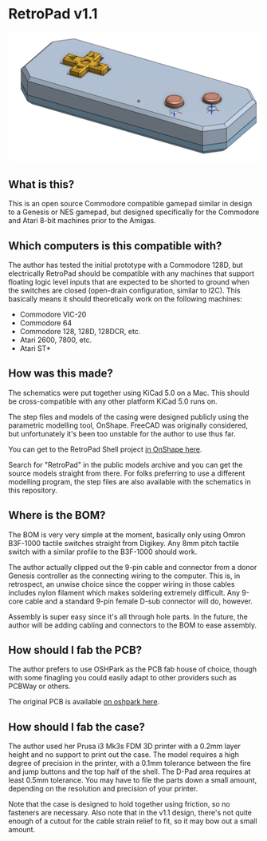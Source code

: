 # RetroPad v1.1

![RetroPad Mechanical Model](https://github.com/jtgans/RetroPad/raw/master/assets/retropad.png)

## What is this?

This is an open source Commodore compatible gamepad similar in design to a
Genesis or NES gamepad, but designed specifically for the Commodore and Atari
8-bit machines prior to the Amigas.

## Which computers is this compatible with?

The author has tested the initial prototype with a Commodore 128D, but
electrically RetroPad should be compatible with any machines that support
floating logic level inputs that are expected to be shorted to ground when the
switches are closed (open-drain configuration, similar to I2C). This basically
means it should theoretically work on the following machines:

  - Commodore VIC-20
  - Commodore 64
  - Commodore 128, 128D, 128DCR, etc.
  - Atari 2600, 7800, etc.
  - Atari ST*

## How was this made?

The schematics were put together using KiCad 5.0 on a Mac. This should be
cross-compatible with any other platform KiCad 5.0 runs on.

The step files and models of the casing were designed publicly using the
parametric modelling tool, OnShape. FreeCAD was originally considered, but
unfortunately it's been too unstable for the author to use thus far.

You can get to the RetroPad Shell
project
[in OnShape here](https://cad.onshape.com/documents/0ce2d4035447341de67353ed/w/eda42658079851fc0d119e48/e/4d807dce885e1d6fdc5af67c).

Search for "RetroPad" in the public models archive and you can get the source
models straight from there. For folks preferring to use a different modelling
program, the step files are also available with the schematics in this
repository.

## Where is the BOM?

The BOM is very very simple at the moment, basically only using Omron B3F-1000
tactile switches straight from Digikey. Any 8mm pitch tactile switch with a
similar profile to the B3F-1000 should work.

The author actually clipped out the 9-pin cable and connector from a donor
Genesis controller as the connecting wiring to the computer. This is, in
retrospect, an unwise choice since the copper wiring in those cables includes
nylon filament which makes soldering extremely difficult. Any 9-core cable and a
standard 9-pin female D-sub connector will do, however.

Assembly is super easy since it's all through hole parts. In the future, the
author will be adding cabling and connectors to the BOM to ease assembly.

## How should I fab the PCB?

The author prefers to use OSHPark as the PCB fab house of choice, though with
some finagling you could easily adapt to other providers such as PCBWay or
others.

The original PCB is
available [on oshpark here](https://oshpark.com/shared_projects/s0IiW6GJ).

## How should I fab the case?

The author used her Prusa i3 Mk3s FDM 3D printer with a 0.2mm layer height and
no support to print out the case. The model requires a high degree of precision
in the printer, with a 0.1mm tolerance between the fire and jump buttons and the
top half of the shell. The D-Pad area requires at least 0.5mm tolerance. You may
have to file the parts down a small amount, depending on the resolution and
precision of your printer.

Note that the case is designed to hold together using friction, so no fasteners
are necessary. Also note that in the v1.1 design, there's not quite enough of a
cutout for the cable strain relief to fit, so it may bow out a small amount.
